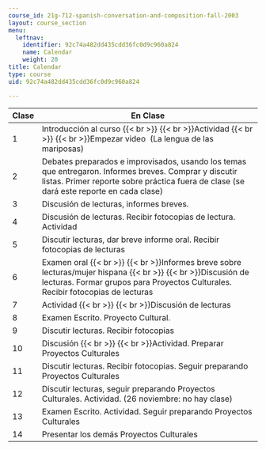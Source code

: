 ```yaml
---
course_id: 21g-712-spanish-conversation-and-composition-fall-2003
layout: course_section
menu:
  leftnav:
    identifier: 92c74a482dd435cdd36fc0d9c960a824
    name: Calendar
    weight: 20
title: Calendar
type: course
uid: 92c74a482dd435cdd36fc0d9c960a824

---
```


| Clase | En Clase |
| --- | --- |
| 1 | Introducción al curso  {{< br >}}  {{< br >}}Actividad  {{< br >}}  {{< br >}}Empezar video  (La lengua de las mariposas) |
| 2 | Debates preparados e improvisados, usando los temas que entregaron. Informes breves. Comprar y discutir listas. Primer reporte sobre práctica fuera de clase (se dará este reporte en cada clase) |
| 3 | Discusión de lecturas, informes breves. |
| 4 | Discusión de lecturas. Recibir fotocopias de lectura. Actividad |
| 5 | Discutir lecturas, dar breve informe oral. Recibir fotocopias de lecturas |
| 6 | Examen oral  {{< br >}}  {{< br >}}Informes breve sobre lecturas/mujer hispana  {{< br >}}  {{< br >}}Discusión de lecturas. Formar grupos para Proyectos Culturales. Recibir fotocopias de lecturas |
| 7 | Actividad  {{< br >}}  {{< br >}}Discusión de lecturas |
| 8 | Examen Escrito. Proyecto Cultural. |
| 9 | Discutir lecturas. Recibir fotocopias |
| 10 | Discusión  {{< br >}}  {{< br >}}Actividad. Preparar Proyectos Culturales |
| 11 | Discutir lecturas. Recibir fotocopias. Seguir preparando Proyectos Culturales |
| 12 | Discutir lecturas, seguir preparando Proyectos Culturales. Actividad. (26 noviembre: no hay clase) |
| 13 | Examen Escrito. Actividad. Seguir preparando Proyectos Culturales |
| 14 | Presentar los demás Proyectos Culturales